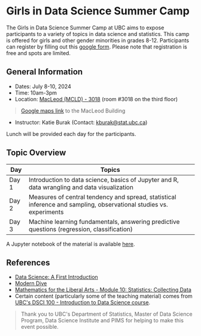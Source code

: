 # Girls in Data Science Summer Camp

The Girls in Data Science Summer Camp at UBC aims to expose participants to a variety of topics in data science and
statistics. This camp is offered for girls and other gender minorities in grades 8-12. Participants can register by filling out this [google form](https://docs.google.com/forms/d/e/1FAIpQLSdePIjnQ_tzrCJH0_8JfGAUvUqOjp7wwYhAVWuzNJ9piOevAw/viewform). Please note that registration is free and spots are limited. 

## General Information

- Dates: July 8-10, 2024
- Time: 10am-3pm 
- Location: [MacLeod (MCLD) - 3018](https://learningspaces.ubc.ca/classrooms/mcld-3018) (room #3018 on the third floor)
> [Google maps link](https://www.google.com/maps/place/MacLeod+Building/@49.2624698,-123.2505937,17.44z/data=!4m6!3m5!1s0x548672ca2ddce785:0xeed9111ae157bfb6!8m2!3d49.2616108!4d-123.2494107!16s%2Fg%2F11bwnyc39c?hl=en-US&entry=ttu) to the MacLeod Building 
- Instructor: Katie Burak (Contact: kburak@stat.ubc.ca)

Lunch will be provided each day for the participants.

## Topic Overview

| Day                 | Topics             | 
|--------------------------|---------------------|
| Day 1 | Introduction to data science, basics of Jupyter and R, data wrangling and data visualization         |
| Day 2 | Measures of central tendency and spread, statistical inference and sampling, observational studies vs. experiments | 
| Day 3 | Machine learning fundamentals, answering predictive questions (regression, classification) | 

A Jupyter notebook of the material is available [here](https://katieburak.github.io/girls-in-DS/notes/day2.html).

## References 

- [Data Science: A First Introduction](https://datasciencebook.ca/)
- [Modern Dive](https://moderndive.com/index.html)
- [Mathematics for the Liberal Arts - Module 10: Statistics: Collecting Data](https://courses.lumenlearning.com/waymakermath4libarts/)
- Certain content (particularly some of the teaching material) comes from [UBC's DSCI 100 - Introduction to Data Science course](https://github.com/ubc-dsci/dsci-100-student).

> Thank you to UBC's Department of Statistics, Master of Data Science Program, Data Science Institute and PIMS for helping to make this event possible.
